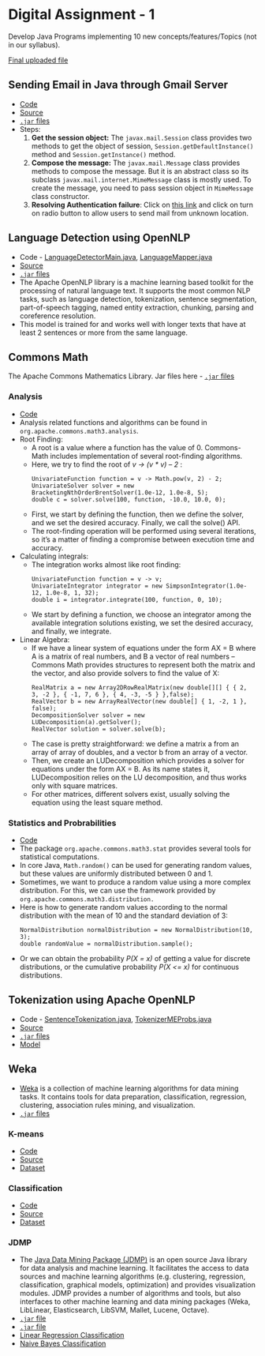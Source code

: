 # Digital Assignment - 1

Develop Java Programs implementing 10 new concepts/features/Topics (not in our syllabus).

[Final uploaded file](https://github.com/jacobjohn2016/Java-Programming/blob/master/Digital-Assignment/16BCE2205_Digital_assignment.pdf)

## Sending Email in Java through Gmail Server
* [Code](https://github.com/jacobjohn2016/Java-Programming/blob/master/Digital-Assignment/src/SendEmail.java)
* [Source](https://github.com/jacobjohn2016/Java-Programming/blob/master/Digital-Assignment/src/SendEmail.java)
* [`.jar` files](https://www.javatpoint.com/src/mail/mailactivation.zip)
* Steps:
  1. **Get the session object:** The `javax.mail.Session` class provides two methods to get the object of session, `Session.getDefaultInstance()` method and `Session.getInstance()` method. 
  2. **Compose the message:** The `javax.mail.Message` class provides methods to compose the message. But it is an abstract class so its subclass `javax.mail.internet.MimeMessage` class is mostly used. To create the message, you need to pass session object in `MimeMessage` class constructor. 
  3. **Resolving Authentication failure**: Click on [this link](https://www.google.com/settings/security/lesssecureapps) and click on turn on radio button to allow users to send mail from unknown location.

## Language Detection using OpenNLP
* Code - [LanguageDetectorMain.java](https://github.com/jacobjohn2016/Java-Programming/blob/master/Digital-Assignment/src/OpenNLP/languagedetector/LanguageDetectorMain.java), [LanguageMapper.java](https://github.com/jacobjohn2016/Java-Programming/blob/master/Digital-Assignment/src/OpenNLP/languagedetector/LanguageMapper.java)
* [Source](https://github.com/Ruthwik/Language-Detection)
* [`.jar` files](https://github.com/jacobjohn2016/Java-Programming/tree/master/Digital-Assignment/apache-opennlp-1.9.1/lib)
* The Apache OpenNLP library is a machine learning based toolkit for the processing of natural language text. It supports the most common NLP tasks, such as language detection, tokenization, sentence segmentation, part-of-speech tagging, named entity extraction, chunking, parsing and coreference resolution.
* This model is trained for and works well with longer texts that have at least 2 sentences or more from the same language.

## Commons Math
The Apache Commons Mathematics Library. Jar files here - [`.jar` files](https://github.com/jacobjohn2016/Java-Programming/blob/master/Digital-Assignment/commons-math3-3.6.1.jar)
### Analysis
* [Code](https://github.com/jacobjohn2016/Java-Programming/blob/master/Digital-Assignment/src/AdvancedMath/Analysis.java)
* Analysis related functions and algorithms can be found in `org.apache.commons.math3.analysis`.
* Root Finding:
  * A root is a value where a function has the value of 0. Commons-Math includes implementation of several root-finding algorithms.
  * Here, we try to find the root of *v -> (v * v) – 2* :
    ```{Java}
    UnivariateFunction function = v -> Math.pow(v, 2) - 2;
    UnivariateSolver solver = new BracketingNthOrderBrentSolver(1.0e-12, 1.0e-8, 5);
    double c = solver.solve(100, function, -10.0, 10.0, 0);
    ```
  * First, we start by defining the function, then we define the solver, and we set the desired accuracy. Finally, we call the solve() API.
  * The root-finding operation will be performed using several iterations, so it’s a matter of finding a compromise between execution time and accuracy.
* Calculating integrals:
  * The integration works almost like root finding:
    ```{Java}
    UnivariateFunction function = v -> v;
    UnivariateIntegrator integrator = new SimpsonIntegrator(1.0e-12, 1.0e-8, 1, 32);
    double i = integrator.integrate(100, function, 0, 10);
    ```
  * We start by defining a function, we choose an integrator among the available integration solutions existing, we set the desired accuracy, and finally, we integrate.
* Linear Algebra:
  * If we have a linear system of equations under the form AX = B where A is a matrix of real numbers, and B a vector of real numbers – Commons Math provides structures to represent both the matrix and the vector, and also provide solvers to find the value of X:
    ```{Java}
    RealMatrix a = new Array2DRowRealMatrix(new double[][] { { 2, 3, -2 }, { -1, 7, 6 }, { 4, -3, -5 } },false);
    RealVector b = new ArrayRealVector(new double[] { 1, -2, 1 }, false); 
    DecompositionSolver solver = new LUDecomposition(a).getSolver();
    RealVector solution = solver.solve(b);
    ```
  * The case is pretty straightforward: we define a matrix a from an array of array of doubles, and a vector b from an array of a vector.
  * Then, we create an LUDecomposition which provides a solver for equations under the form AX = B. As its name states it, LUDecomposition relies on the LU decomposition, and thus works only with square matrices.
  * For other matrices, different solvers exist, usually solving the equation using the least square method.
### Statistics and Probrabilities
* [Code](https://github.com/jacobjohn2016/Java-Programming/blob/master/Digital-Assignment/src/AdvancedMath/Stats.java)
* The package `org.apache.commons.math3.stat` provides several tools for statistical computations.
* In core Java, `Math.random()` can be used for generating random values, but these values are uniformly distributed between 0 and 1.
* Sometimes, we want to produce a random value using a more complex distribution. For this, we can use the framework provided by `org.apache.commons.math3.distribution.`
* Here is how to generate random values according to the normal distribution with the mean of 10 and the standard deviation of 3:
    ```{Java}
    NormalDistribution normalDistribution = new NormalDistribution(10, 3);
    double randomValue = normalDistribution.sample();
    ```
* Or we can obtain the probability *P(X = x)* of getting a value for discrete distributions, or the cumulative probability *P(X <= x)* for continuous distributions.

## Tokenization using Apache OpenNLP
* Code - [SentenceTokenization.java](https://github.com/jacobjohn2016/Java-Programming/blob/master/Digital-Assignment/src/OpenNLP/Tokenization/SentenceTokenization.java), [TokenizerMEProbs.java](https://github.com/jacobjohn2016/Java-Programming/blob/master/Digital-Assignment/src/OpenNLP/Tokenization/TokenizerMEProbs.java)
* [Source](https://www.tutorialspoint.com/opennlp/opennlp_tokenization.htm)
* [`.jar` files](https://github.com/jacobjohn2016/Java-Programming/tree/master/Digital-Assignment/apache-opennlp-1.9.1)
* [Model](https://github.com/jacobjohn2016/Java-Programming/blob/master/Digital-Assignment/resources/en-token.bin)

## Weka
* [Weka](https://www.cs.waikato.ac.nz/ml/weka/) is a collection of machine learning algorithms for data mining tasks. It contains tools for data preparation, classification, regression, clustering, association rules mining, and visualization.
* [`.jar` files](https://github.com/jacobjohn2016/Java-Programming/tree/master/Digital-Assignment/weka)
### K-means
* [Code](https://github.com/jacobjohn2016/Java-Programming/blob/master/Digital-Assignment/src/Weka/Cluster.java)
* [Source](https://www.programcreek.com/2014/02/k-means-clustering-in-java/)
* [Dataset](https://github.com/jacobjohn2016/Java-Programming/blob/master/Digital-Assignment/resources/data/iris.arff)
### Classification
* [Code](https://github.com/jacobjohn2016/Java-Programming/blob/master/Digital-Assignment/src/Weka/WekaTest.java)
* [Source](https://www.programcreek.com/2013/01/a-simple-machine-learning-example-in-java/)
* [Dataset](https://github.com/jacobjohn2016/Java-Programming/blob/master/Digital-Assignment/resources/weather.txt)

### JDMP
* The [Java Data Mining Package (JDMP)](https://jdmp.org/) is an open source Java library for data analysis and machine learning. It facilitates the access to data sources and machine learning algorithms (e.g. clustering, regression, classification, graphical models, optimization) and provides visualization modules. JDMP provides a number of algorithms and tools, but also interfaces to other machine learning and data mining packages (Weka, LibLinear, Elasticsearch, LibSVM, Mallet, Lucene, Octave).
* [`.jar` file](https://github.com/jacobjohn2016/Java-Programming/blob/master/Digital-Assignment/jdmp-complete-0.3.0.jar)
* [`.jar` file](https://github.com/jacobjohn2016/Java-Programming/blob/master/Digital-Assignment/ujmp-complete-0.3.0.jar)
* [Linear Regression Classification](https://github.com/jacobjohn2016/Java-Programming/blob/master/Digital-Assignment/src/jdmp/LinearRegressionClassificationExample.java)
* [Naive Bayes Classification](https://github.com/jacobjohn2016/Java-Programming/blob/master/Digital-Assignment/src/jdmp/NaiveBayesClassificationExample.java)